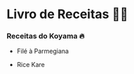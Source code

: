 # Livro de Receitas :man_cook:



### Receitas do Koyama :fire:

- Filé à Parmegiana

- Rice Kare

  
